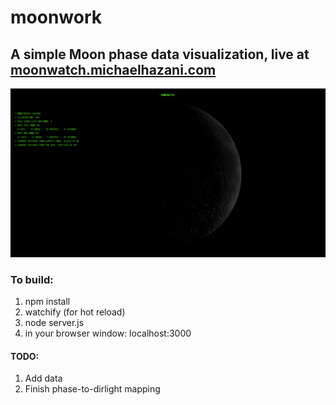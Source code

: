 # moonwork

## A simple Moon phase data visualization, live at [moonwatch.michaelhazani.com](http://moonwatch.michaelhazani.com)

![Screenshot](scrshot.png?raw=true)

### To build:
1. npm install
2. watchify (for hot reload)
3. node server.js
4. in your browser window: localhost:3000

#### TODO:
1. Add data
2. Finish phase-to-dirlight mapping
